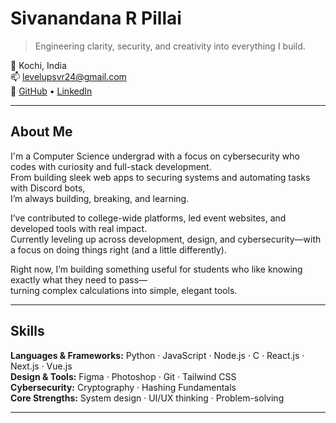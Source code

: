 # Sivanandana R Pillai

> Engineering clarity, security, and creativity into everything I build.

📍 Kochi, India  
📫 [levelupsvr24@gmail.com](mailto:levelupsvr24@gmail.com)  
🔗 [GitHub](https://github.com/levelupsvr) • [LinkedIn](https://linkedin.com/in/sivanandana-r-pillai-86b0822b3)

---

## About Me

I'm a Computer Science undergrad with a focus on cybersecurity who codes with curiosity and full-stack development.  
From building sleek web apps to securing systems and automating tasks with Discord bots,  
I’m always building, breaking, and learning.

I’ve contributed to college-wide platforms, led event websites, and developed tools with real impact.  
Currently leveling up across development, design, and cybersecurity—with a focus on doing things right (and a little differently).

Right now, I’m building something useful for students who like knowing exactly what they need to pass—  
turning complex calculations into simple, elegant tools.

---

## Skills

**Languages & Frameworks:** Python · JavaScript · Node.js · C · React.js · Next.js · Vue.js  
**Design & Tools:** Figma · Photoshop · Git · Tailwind CSS  
**Cybersecurity:** Cryptography · Hashing Fundamentals  
**Core Strengths:** System design · UI/UX thinking · Problem-solving

---


